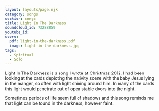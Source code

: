 ```yaml
---
layout: layouts/page.njk
category: songs
section: songs
title: Light In The Darkness
soundcloud_id: 73288859
youtube_id: 
score:
  pdf: light-in-the-darkness.pdf
  image: light-in-the-darkness.jpg
tags:
  - Spiritual
  - Solo
---
```


Light In The Darkness is a song I wrote at Christmas 2012. I had been looking at the cards depicting the nativity scene with the baby Jesus lying in the manger, so often with light shining around him. In many of the cards this light would penetrate out of open stable doors into the night.

Sometimes periods of life seem full of shadows and this song reminds me that light can be found in the darkness, however faint.
